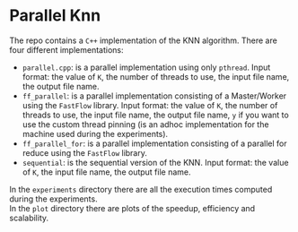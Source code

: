 # Parallel Knn

The repo contains a `C++` implementation of the KNN algorithm. There are four different implementations: 
- `parallel.cpp`: is a parallel implementation using only `pthread`. Input format: the value of `K`, the number of threads to use, the input file name, the output file name.  
- `ff_parallel`: is a parallel implementation consisting of a Master/Worker using the `FastFlow` library. Input format: the value of `K`, the number of threads to use, the input file name, the output file name, `y` if you want to use the custom thread pinning (is an adhoc implementation for the machine used during the experiments). 
- `ff_parallel_for`: is a parallel implementation consisting of a parallel for reduce using the `FastFlow` library.
- `sequential`: is the sequential version of the KNN. Input format: the value of `K`, the input file name, the output file name.

In the `experiments` directory there are all the execution times computed during the experiments.\
In the `plot` directory there are plots of the speedup, efficiency and scalability.